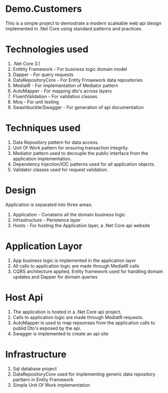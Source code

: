# Demo.Customers
This is a simple project to demostrate a modern scaleable web api design implemented in .Net Core using standard patterns and practices.

# Technologies used
1.  .Net Core 3.1
1.  Entitity Framework - For business logic domain model
1.  Dapper - For query requests
1.  DataRepositoryCore - For Entity Frmaework data repositories
1.  MediatR - For implementation of Mediator pattern
1.  AutoMapper - For mapping dto's across layers
1.  FluentValidation - For validation classes
1.  Moq - For unit testing
1.  Swashbuckle/Swagger - For generation of api documentation

# Techniques used
1.  Data Repository pattern for data access.
1.  Unit Of Work pattern for ensuring transaction integrity.
1.  Mediator pattern used to decouple the public interface from the application implementation.
1.  Dependency Injection/IOC patterns used for all application objects.
1.  Validator classes used for request validation.

# Design
Application is separated into three areas:
1.  Application - Conatains all the domain business logic
1.  Infrastructure - Peristence layer 
1.  Hosts - For hosting the Application layer, a .Net Core api website

# Application Layor
1.  App business logic is implemented in the application layor
1.  All calls to application logic are made through MediatR calls 
1.  CQRS architecture applied, Entity framework used for handling domain updates and Dapper for domain queries

# Host Api
1.  The application is hosted in a .Net Core api project.
1.  Calls to application logic are made through MediatR requests.
1.  AutoMapper is used to map repsonses from the application calls to publid Dto's exposed by the api.
1.  Swagger is implemented to create an api site

# Infrastructure 
1.  Sql database project 
1.  DataRepositoryCore used for implementing generic data repository parttern in Entity Framework
1.  Simple Unit Of Work implementation
